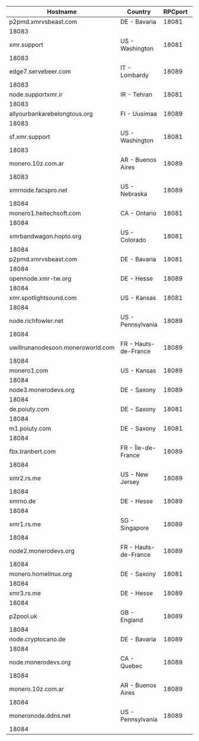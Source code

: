 Hostname | Country | RPCport | P2Pport
--- | --- | --- | ---
p2pmd.xmrvsbeast.com | DE - Bavaria | 18081
 | 18083
xmr.support | US - Washington | 18081
 | 18083
edge7.servebeer.com | IT - Lombardy | 18089
 | 18083
node.supportxmr.ir | IR - Tehran | 18081
 | 18083
allyourbankarebelongtous.org | FI - Uusimaa | 18089
 | 18083
sf.xmr.support | US - Washington | 18081
 | 18083
monero.10z.com.ar | AR - Buenos Aires | 18089
 | 18083
xmrnode.facspro.net | US - Nebraska | 18089
 | 18084
monero1.heitechsoft.com | CA - Ontario | 18081
 | 18084
xmrbandwagon.hopto.org | US - Colorado | 18081
 | 18084
p2pmd.xmrvsbeast.com | DE - Bavaria | 18081
 | 18084
opennode.xmr-tw.org | DE - Hesse | 18089
 | 18084
xmr.spotlightsound.com | US - Kansas | 18081
 | 18084
node.richfowler.net | US - Pennsylvania | 18089
 | 18084
uwillrunanodesoon.moneroworld.com | FR - Hauts-de-France | 18089
 | 18084
monero1.com | US - Kansas | 18089
 | 18084
node3.monerodevs.org | DE - Saxony | 18089
 | 18084
de.poiuty.com | DE - Saxony | 18081
 | 18084
m1.poiuty.com | DE - Saxony | 18081
 | 18084
fbx.tranbert.com | FR - Île-de-France | 18089
 | 18084
xmr2.rs.me | US - New Jersey | 18089
 | 18084
xmrno.de | DE - Hesse | 18089
 | 18084
xmr1.rs.me | SG - Singapore | 18089
 | 18084
node2.monerodevs.org | FR - Hauts-de-France | 18089
 | 18084
monero.homelinux.org | DE - Saxony | 18081
 | 18084
xmr3.rs.me | DE - Hesse | 18089
 | 18084
p2pool.uk | GB - England | 18089
 | 18084
node.cryptocano.de | DE - Bavaria | 18089
 | 18084
node.monerodevs.org | CA - Quebec | 18089
 | 18084
monero.10z.com.ar | AR - Buenos Aires | 18089
 | 18084
moneronode.ddns.net | US - Pennsylvania | 18089
 | 18084
